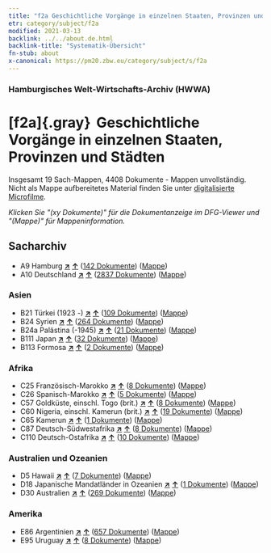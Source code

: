 ```yaml
---
title: "f2a Geschichtliche Vorgänge in einzelnen Staaten, Provinzen und Städten"
etr: category/subject/f2a
modified: 2021-03-13
backlink: ../../about.de.html
backlink-title: "Systematik-Übersicht"
fn-stub: about
x-canonical: https://pm20.zbw.eu/category/subject/s/f2a
---
```


### Hamburgisches Welt-Wirtschafts-Archiv (HWWA)
# [f2a]{.gray}&#8201; Geschichtliche Vorgänge in einzelnen Staaten, Provinzen und Städten&#160; 




Insgesamt 19 Sach-Mappen, 4408 Dokumente - Mappen unvollständig.
Nicht als Mappe aufbereitetes Material finden Sie unter [digitalisierte Microfilme](/film/h1_sh.de.html).

_Klicken Sie "(xy Dokumente)" für die Dokumentanzeige im DFG-Viewer und "(Mappe)" für Mappeninformation._

## Sacharchiv



- A9 Hamburg [**&nearr;**](../../../geo/i/140905/about.de.html "Hamburg (alle Mappen)") [**&uarr;**](../../../geo/about.de.html#A9 "Ländersystematik") (<a href="https://pm20.zbw.eu/dfgview/sh/140905,144354" title="über: Hamburg : Geschichtliche Vorgänge in einzelnen Staaten, Provinzen und Städten" target="_blank">142 Dokumente</a>) ([Mappe](../../../../folder/sh/1409xx/140905/1443xx/144354/about.de.html))
- A10 Deutschland [**&nearr;**](../../../geo/i/126128/about.de.html "Deutschland (alle Mappen)") [**&uarr;**](../../../geo/about.de.html#A10 "Ländersystematik") (<a href="https://pm20.zbw.eu/dfgview/sh/126128,144354" title="über: Deutschland : Geschichtliche Vorgänge in einzelnen Staaten, Provinzen und Städten" target="_blank">2837 Dokumente</a>) ([Mappe](../../../../folder/sh/1261xx/126128/1443xx/144354/about.de.html))

### Asien

- B21 Türkei (1923 -) [**&nearr;**](../../../geo/i/141111/about.de.html "Türkei (1923 -) (alle Mappen)") [**&uarr;**](../../../geo/about.de.html#B21 "Ländersystematik") (<a href="https://pm20.zbw.eu/dfgview/sh/141111,144354" title="über: Türkei (1923 -) : Geschichtliche Vorgänge in einzelnen Staaten, Provinzen und Städten" target="_blank">109 Dokumente</a>) ([Mappe](../../../../folder/sh/1411xx/141111/1443xx/144354/about.de.html))
- B24 Syrien [**&nearr;**](../../../geo/i/141114/about.de.html "Syrien (alle Mappen)") [**&uarr;**](../../../geo/about.de.html#B24 "Ländersystematik") (<a href="https://pm20.zbw.eu/dfgview/sh/141114,144354" title="über: Syrien : Geschichtliche Vorgänge in einzelnen Staaten, Provinzen und Städten" target="_blank">264 Dokumente</a>) ([Mappe](../../../../folder/sh/1411xx/141114/1443xx/144354/about.de.html))
- B24a Palästina (-1945) [**&nearr;**](../../../geo/i/141115/about.de.html "Palästina (-1945) (alle Mappen)") [**&uarr;**](../../../geo/about.de.html#B24a "Ländersystematik") (<a href="https://pm20.zbw.eu/dfgview/sh/141115,144354" title="über: Palästina (-1945) : Geschichtliche Vorgänge in einzelnen Staaten, Provinzen und Städten" target="_blank">21 Dokumente</a>) ([Mappe](../../../../folder/sh/1411xx/141115/1443xx/144354/about.de.html))
- B111 Japan [**&nearr;**](../../../geo/i/141272/about.de.html "Japan (alle Mappen)") [**&uarr;**](../../../geo/about.de.html#B111 "Ländersystematik") (<a href="https://pm20.zbw.eu/dfgview/sh/141272,144354" title="über: Japan : Geschichtliche Vorgänge in einzelnen Staaten, Provinzen und Städten" target="_blank">32 Dokumente</a>) ([Mappe](../../../../folder/sh/1412xx/141272/1443xx/144354/about.de.html))
- B113 Formosa [**&nearr;**](../../../geo/i/141274/about.de.html "Formosa (alle Mappen)") [**&uarr;**](../../../geo/about.de.html#B113 "Ländersystematik") (<a href="https://pm20.zbw.eu/dfgview/sh/141274,144354" title="über: Formosa : Geschichtliche Vorgänge in einzelnen Staaten, Provinzen und Städten" target="_blank">2 Dokumente</a>) ([Mappe](../../../../folder/sh/1412xx/141274/1443xx/144354/about.de.html))

### Afrika

- C25 Französisch-Marokko [**&nearr;**](../../../geo/i/141358/about.de.html "Französisch-Marokko (alle Mappen)") [**&uarr;**](../../../geo/about.de.html#C25 "Ländersystematik") (<a href="https://pm20.zbw.eu/dfgview/sh/141358,144354" title="über: Französisch-Marokko : Geschichtliche Vorgänge in einzelnen Staaten, Provinzen und Städten" target="_blank">8 Dokumente</a>) ([Mappe](../../../../folder/sh/1413xx/141358/1443xx/144354/about.de.html))
- C26 Spanisch-Marokko [**&nearr;**](../../../geo/i/141359/about.de.html "Spanisch-Marokko (alle Mappen)") [**&uarr;**](../../../geo/about.de.html#C26 "Ländersystematik") (<a href="https://pm20.zbw.eu/dfgview/sh/141359,144354" title="über: Spanisch-Marokko : Geschichtliche Vorgänge in einzelnen Staaten, Provinzen und Städten" target="_blank">5 Dokumente</a>) ([Mappe](../../../../folder/sh/1413xx/141359/1443xx/144354/about.de.html))
- C57 Goldküste, einschl. Togo (brit.) [**&nearr;**](../../../geo/i/141406/about.de.html "Goldküste, einschl. Togo (brit.) (alle Mappen)") [**&uarr;**](../../../geo/about.de.html#C57 "Ländersystematik") (<a href="https://pm20.zbw.eu/dfgview/sh/141406,144354" title="über: Goldküste, einschl. Togo (brit.) : Geschichtliche Vorgänge in einzelnen Staaten, Provinzen und Städten" target="_blank">8 Dokumente</a>) ([Mappe](../../../../folder/sh/1414xx/141406/1443xx/144354/about.de.html))
- C60 Nigeria, einschl. Kamerun (brit.) [**&nearr;**](../../../geo/i/141409/about.de.html "Nigeria, einschl. Kamerun (brit.) (alle Mappen)") [**&uarr;**](../../../geo/about.de.html#C60 "Ländersystematik") (<a href="https://pm20.zbw.eu/dfgview/sh/141409,144354" title="über: Nigeria, einschl. Kamerun (brit.) : Geschichtliche Vorgänge in einzelnen Staaten, Provinzen und Städten" target="_blank">19 Dokumente</a>) ([Mappe](../../../../folder/sh/1414xx/141409/1443xx/144354/about.de.html))
- C65 Kamerun [**&nearr;**](../../../geo/i/141410/about.de.html "Kamerun (alle Mappen)") [**&uarr;**](../../../geo/about.de.html#C65 "Ländersystematik") (<a href="https://pm20.zbw.eu/dfgview/sh/141410,144354" title="über: Kamerun : Geschichtliche Vorgänge in einzelnen Staaten, Provinzen und Städten" target="_blank">1 Dokumente</a>) ([Mappe](../../../../folder/sh/1414xx/141410/1443xx/144354/about.de.html))
- C87 Deutsch-Südwestafrika [**&nearr;**](../../../geo/i/141450/about.de.html "Deutsch-Südwestafrika (alle Mappen)") [**&uarr;**](../../../geo/about.de.html#C87 "Ländersystematik") (<a href="https://pm20.zbw.eu/dfgview/sh/141450,144354" title="über: Deutsch-Südwestafrika : Geschichtliche Vorgänge in einzelnen Staaten, Provinzen und Städten" target="_blank">8 Dokumente</a>) ([Mappe](../../../../folder/sh/1414xx/141450/1443xx/144354/about.de.html))
- C110 Deutsch-Ostafrika [**&nearr;**](../../../geo/i/141471/about.de.html "Deutsch-Ostafrika (alle Mappen)") [**&uarr;**](../../../geo/about.de.html#C110 "Ländersystematik") (<a href="https://pm20.zbw.eu/dfgview/sh/141471,144354" title="über: Deutsch-Ostafrika : Geschichtliche Vorgänge in einzelnen Staaten, Provinzen und Städten" target="_blank">10 Dokumente</a>) ([Mappe](../../../../folder/sh/1414xx/141471/1443xx/144354/about.de.html))

### Australien und Ozeanien

- D5 Hawaii [**&nearr;**](../../../geo/i/141595/about.de.html "Hawaii (alle Mappen)") [**&uarr;**](../../../geo/about.de.html#D5 "Ländersystematik") (<a href="https://pm20.zbw.eu/dfgview/sh/141595,144354" title="über: Hawaii : Geschichtliche Vorgänge in einzelnen Staaten, Provinzen und Städten" target="_blank">7 Dokumente</a>) ([Mappe](../../../../folder/sh/1415xx/141595/1443xx/144354/about.de.html))
- D18 Japanische Mandatländer in Ozeanien [**&nearr;**](../../../geo/i/141618/about.de.html "Japanische Mandatländer in Ozeanien (alle Mappen)") [**&uarr;**](../../../geo/about.de.html#D18 "Ländersystematik") (<a href="https://pm20.zbw.eu/dfgview/sh/141618,144354" title="über: Japanische Mandatländer in Ozeanien : Geschichtliche Vorgänge in einzelnen Staaten, Provinzen und Städten" target="_blank">1 Dokumente</a>) ([Mappe](../../../../folder/sh/1416xx/141618/1443xx/144354/about.de.html))
- D30 Australien [**&nearr;**](../../../geo/i/141621/about.de.html "Australien (alle Mappen)") [**&uarr;**](../../../geo/about.de.html#D30 "Ländersystematik") (<a href="https://pm20.zbw.eu/dfgview/sh/141621,144354" title="über: Australien : Geschichtliche Vorgänge in einzelnen Staaten, Provinzen und Städten" target="_blank">269 Dokumente</a>) ([Mappe](../../../../folder/sh/1416xx/141621/1443xx/144354/about.de.html))

### Amerika

- E86 Argentinien [**&nearr;**](../../../geo/i/141692/about.de.html "Argentinien (alle Mappen)") [**&uarr;**](../../../geo/about.de.html#E86 "Ländersystematik") (<a href="https://pm20.zbw.eu/dfgview/sh/141692,144354" title="über: Argentinien : Geschichtliche Vorgänge in einzelnen Staaten, Provinzen und Städten" target="_blank">657 Dokumente</a>) ([Mappe](../../../../folder/sh/1416xx/141692/1443xx/144354/about.de.html))
- E95 Uruguay [**&nearr;**](../../../geo/i/141695/about.de.html "Uruguay (alle Mappen)") [**&uarr;**](../../../geo/about.de.html#E95 "Ländersystematik") (<a href="https://pm20.zbw.eu/dfgview/sh/141695,144354" title="über: Uruguay : Geschichtliche Vorgänge in einzelnen Staaten, Provinzen und Städten" target="_blank">8 Dokumente</a>) ([Mappe](../../../../folder/sh/1416xx/141695/1443xx/144354/about.de.html))


